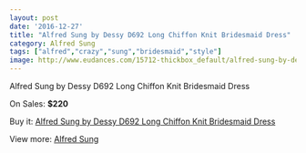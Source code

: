 ```yaml
---
layout: post
date: '2016-12-27'
title: "Alfred Sung by Dessy D692 Long Chiffon Knit Bridesmaid Dress"
category: Alfred Sung
tags: ["alfred","crazy","sung","bridesmaid","style"]
image: http://www.eudances.com/15712-thickbox_default/alfred-sung-by-dessy-d692-long-chiffon-knit-bridesmaid-dress.jpg
---
```

Alfred Sung by Dessy D692 Long Chiffon Knit Bridesmaid Dress

On Sales: **$220**
<a href="https://www.eudances.com/en/alfred-sung/4638-alfred-sung-by-dessy-d692-long-chiffon-knit-bridesmaid-dress.html"><amp-img layout="responsive" width="600" height="600" src="//www.eudances.com/15712-thickbox_default/alfred-sung-by-dessy-d692-long-chiffon-knit-bridesmaid-dress.jpg" alt="Alfred Sung by Dessy D692 Long Chiffon Knit Bridesmaid Dress 0" /></a>
<a href="https://www.eudances.com/en/alfred-sung/4638-alfred-sung-by-dessy-d692-long-chiffon-knit-bridesmaid-dress.html"><amp-img layout="responsive" width="600" height="600" src="//www.eudances.com/15713-thickbox_default/alfred-sung-by-dessy-d692-long-chiffon-knit-bridesmaid-dress.jpg" alt="Alfred Sung by Dessy D692 Long Chiffon Knit Bridesmaid Dress 1" /></a>
<a href="https://www.eudances.com/en/alfred-sung/4638-alfred-sung-by-dessy-d692-long-chiffon-knit-bridesmaid-dress.html"><amp-img layout="responsive" width="600" height="600" src="//www.eudances.com/15714-thickbox_default/alfred-sung-by-dessy-d692-long-chiffon-knit-bridesmaid-dress.jpg" alt="Alfred Sung by Dessy D692 Long Chiffon Knit Bridesmaid Dress 2" /></a>
<a href="https://www.eudances.com/en/alfred-sung/4638-alfred-sung-by-dessy-d692-long-chiffon-knit-bridesmaid-dress.html"><amp-img layout="responsive" width="600" height="600" src="//www.eudances.com/15715-thickbox_default/alfred-sung-by-dessy-d692-long-chiffon-knit-bridesmaid-dress.jpg" alt="Alfred Sung by Dessy D692 Long Chiffon Knit Bridesmaid Dress 3" /></a>

Buy it: [Alfred Sung by Dessy D692 Long Chiffon Knit Bridesmaid Dress](https://www.eudances.com/en/alfred-sung/4638-alfred-sung-by-dessy-d692-long-chiffon-knit-bridesmaid-dress.html "Alfred Sung by Dessy D692 Long Chiffon Knit Bridesmaid Dress")

View more: [Alfred Sung](https://www.eudances.com/en/52-alfred-sung "Alfred Sung")